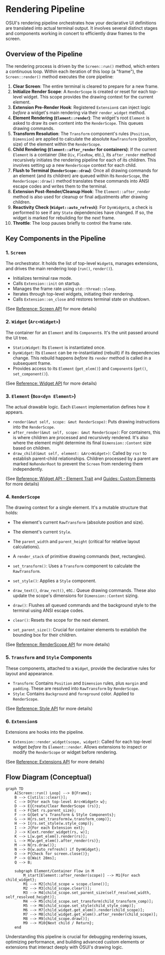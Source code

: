 # Rendering Pipeline

OSUI's rendering pipeline orchestrates how your declarative UI definitions are translated into actual terminal output. It involves several distinct stages and components working in concert to efficiently draw frames to the screen.

## Overview of the Pipeline

The rendering process is driven by the `Screen::run()` method, which enters a continuous loop. Within each iteration of this loop (a "frame"), the `Screen::render()` method executes the core pipeline:

1.  **Clear Screen**: The entire terminal is cleared to prepare for a new frame.
2.  **Initialize Render Scope**: A `RenderScope` is created or reset for each top-level widget. This scope provides the drawing context for the current element.
3.  **Extension Pre-Render Hook**: Registered `Extension`s can inject logic *before* a widget's main rendering via their `render_widget` method.
4.  **Element Rendering (`Element::render`)**: The widget's root `Element` is asked to draw its own content into the `RenderScope`. This queues drawing commands.
5.  **Transform Resolution**: The `Transform` component's rules (`Position`, `Dimension`) are applied to calculate the absolute `RawTransform` (position, size) of the element within the `RenderScope`.
6.  **Child Rendering (`Element::after_render` for containers)**: If the current `Element` is a container (like `Div`, `FlexRow`, etc.), its `after_render` method recursively initiates the rendering pipeline for each of its children. This involves setting up a new `RenderScope` context for each child.
7.  **Flush to Terminal (`RenderScope::draw`)**: Once all drawing commands for an element (and its children) are queued within its `RenderScope`, the `RenderScope::draw()` method translates these commands into ANSI escape codes and writes them to the terminal.
8.  **Extension Post-Render/Cleanup Hook**: The `Element::after_render` method is also used for cleanup or final adjustments after drawing children.
9.  **Reactivity Check (`Widget::auto_refresh`)**: For `DynWidget`s, a check is performed to see if any `State` dependencies have changed. If so, the widget is marked for rebuilding for the *next* frame.
10. **Throttle**: The loop pauses briefly to control the frame rate.

## Key Components in the Pipeline

### 1. `Screen`

The orchestrator. It holds the list of top-level `Widget`s, manages extensions, and drives the main rendering loop (`run()`, `render()`).

*   Initializes terminal raw mode.
*   Calls `Extension::init` on startup.
*   Manages the frame rate using `std::thread::sleep`.
*   Iterates through top-level widgets, initiating their rendering.
*   Calls `Extension::on_close` and restores terminal state on shutdown.

(See [Reference: Screen API](/docs/reference/screen_api) for more details)

### 2. `Widget` (`Arc<Widget>`)

The container for an `Element` and its `Component`s. It's the unit passed around the UI tree.

*   `StaticWidget`: Its `Element` is instantiated once.
*   `DynWidget`: Its `Element` can be re-instantiated (rebuilt) if its dependencies change. This rebuild happens *before* its `render` method is called in a subsequent frame.
*   Provides access to its `Element` (`get_elem()`) and `Component`s (`get()`, `set_component()`).

(See [Reference: Widget API](/docs/reference/widget_api) for more details)

### 3. `Element` (`Box<dyn Element>`)

The actual drawable logic. Each `Element` implementation defines how it appears.

*   `render(&mut self, scope: &mut RenderScope)`: Puts drawing instructions into the `RenderScope`.
*   `after_render(&mut self, scope: &mut RenderScope)`: For containers, this is where children are processed and recursively rendered. It's also where the element might determine its final `Dimension::Content` size based on children.
*   `draw_child(&mut self, element: &Arc<Widget>)`: Called by `rsx!` to establish parent-child relationships. Children processed by a parent are marked `NoRenderRoot` to prevent the `Screen` from rendering them independently.

(See [Reference: Widget API - Element Trait](/docs/reference/widget_api#element-trait) and [Guides: Custom Elements](/docs/guides/custom_elements) for more details)

### 4. `RenderScope`

The drawing context for a single element. It's a mutable structure that holds:

*   The element's current `RawTransform` (absolute position and size).
*   The element's current `Style`.
*   The `parent_width` and `parent_height` (critical for relative layout calculations).
*   A `render_stack` of primitive drawing commands (text, rectangles).

*   `set_transform()`: Uses a `Transform` component to calculate the `RawTransform`.
*   `set_style()`: Applies a `Style` component.
*   `draw_text()`, `draw_rect()`, etc.: Queue drawing commands. These also update the scope's dimensions for `Dimension::Content` sizing.
*   `draw()`: Flushes all queued commands and the background style to the terminal using ANSI escape codes.
*   `clear()`: Resets the scope for the next element.
*   `set_parent_size()`: Crucial for container elements to establish the bounding box for their children.

(See [Reference: RenderScope API](/docs/reference/render_scope_api) for more details)

### 5. `Transform` and `Style` Components

These components, attached to a `Widget`, provide the declarative rules for layout and appearance.

*   `Transform`: Contains `Position` and `Dimension` rules, plus `margin` and `padding`. These are resolved into `RawTransform` by `RenderScope`.
*   `Style`: Contains `Background` and `foreground` color. Applied to `RenderScope`.

(See [Reference: Style API](/docs/reference/style_api) for more details)

### 6. `Extension`s

Extensions are hooks into the pipeline.

*   `Extension::render_widget(scope, widget)`: Called for each top-level widget *before* its `Element::render`. Allows extensions to inspect or modify the `RenderScope` or widget before rendering.

(See [Reference: Extensions API](/docs/reference/extensions_api) for more details)

## Flow Diagram (Conceptual)

```mermaid
graph TD
    A[Screen::run() Loop] --> B{Frame};
    B --> C[utils::clear()];
    C --> D{For each top-level Arc<Widget> w};
    D --> E{Create/Clear RenderScope (rs)};
    E --> F{Set rs.parent_size};
    F --> G{Get w's Transform & Style Components};
    G --> H{rs.set_transform(w.transform_comp)};
    H --> I{rs.set_style(w.style_comp)};
    I --> J{For each Extension ext};
    J --> K[ext.render_widget(rs, w)];
    K --> L[w.get_elem().render(rs)];
    L --> M{w.get_elem().after_render(rs)};
    M --> N{rs.draw()};
    N --> O{w.auto_refresh() if DynWidget};
    O --> P{Check for screen.close()};
    P --> Q[Wait 28ms];
    Q --> B;

    subgraph Element/Container Flow in M
        M_start[Element::after_render(scope)] --> M1{For each child_widget};
        M1 --> M2[child_scope = scope.clone()];
        M2 --> M3[child_scope.clear()];
        M3 --> M4[child_scope.set_parent_size(self_resolved_width, self_resolved_height)];
        M4 --> M5[child_scope.set_transform(child_transform_comp)];
        M5 --> M6[child_scope.set_style(child_style_comp)];
        M6 --> M7[child_widget.get_elem().render(child_scope)];
        M7 --> M8[child_widget.get_elem().after_render(child_scope)];
        M8 --> M9[child_scope.draw()];
        M9 --> M10{Next child / Return};
    end
```

Understanding this pipeline is crucial for debugging rendering issues, optimizing performance, and building advanced custom elements or extensions that interact deeply with OSUI's drawing logic.



